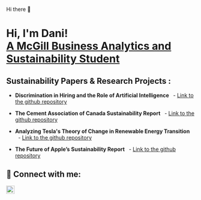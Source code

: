 Hi there 👋

<h1>Hi, I'm Dani!</br> <a href="https://github.com/danigomez365">A McGill Business Analytics and Sustainability Student</a></h1>

<h2> Sustainability Papers & Research Projects :</h2>

- <b>Discrimination in Hiring and the Role of Artificial Intelligence </b>
  - [Link to the github repository](https://drive.google.com/file/d/1ko40ogCnsZk7FeE2Bp41sR51Vlb0JZiZ/view?usp=sharing)

- <b>The Cement Association of Canada Sustainability Report </b>
  - [Link to the github repository](https://drive.google.com/file/d/1gt7cYYppHs4cTo4IeOgoKbVjtedJ3zGE/view?usp=sharing)
  
- <b>Analyzing Tesla's Theory of Change in Renewable Energy Transition </b>
  - [Link to the github repository](https://drive.google.com/file/d/1mUYXfyN-3t9UlPc70cAeT-CjtpFCKzm8/view?usp=drive_link)
  
- <b>The Future of Apple’s Sustainability Report </b>
  - [Link to the github repository](https://drive.google.com/file/d/1WAEISwOZexnuih1pnX6O6fx1wY7aD6fT/view?usp=sharing)


<h2> 🤳 Connect with me:</h2>


[<img align="left" alt="JoshMadakor | LinkedIn" width="22px" src="https://cdn.jsdelivr.net/npm/simple-icons@v3/icons/linkedin.svg" />][linkedin]

[linkedin]: https://www.linkedin.com/in/danielag0mez/


